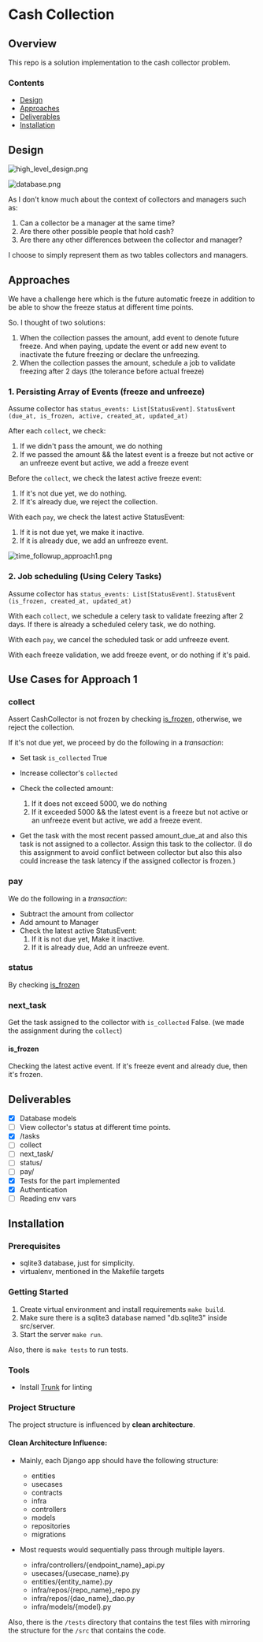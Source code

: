 # Cash Collection

## Overview

This repo is a solution implementation to the cash collector problem.

### Contents

- [Design](#Design)
- [Approaches](#Approaches)
- [Deliverables](#Deliverables)
- [Installation](#Installation)

## Design

![high_level_design.png](docs/high_level_design.png)

![database.png](docs/database.png)

As I don't know much about the context of collectors and managers such as:
1. Can a collector be a manager at the same time?
2. Are there other possible people that hold cash?
3. Are there any other differences between the collector and manager?

I choose to simply represent them as two tables collectors and managers.
## Approaches

We have a challenge here which is the future automatic freeze in addition to be
able to show the freeze status at different time points.

So. I thought of two solutions:

1. When the collection passes the amount, add event to denote future freeze. And
   when paying, update the event or add new event to inactivate the future
   freezing or declare the unfreezing.
2. When the collection passes the amount, schedule a job to validate freezing
   after 2 days (the tolerance before actual freeze)

### 1. Persisting Array of Events (freeze and unfreeze)

Assume collector has `status_events: List[StatusEvent]`.
`StatusEvent (due_at, is_frozen, active, created_at, updated_at)`

After each `collect`, we check:

1. If we didn't pass the amount, we do nothing
2. If we passed the amount && the latest event is a freeze but not active or an
   unfreeze event but active, we add a freeze event

Before the `collect`, we check the latest active freeze event:

1. If it's not due yet, we do nothing.
2. If it's already due, we reject the collection.

With each `pay`, we check the latest active StatusEvent:

1. If it is not due yet, we make it inactive.
2. If it is already due, we add an unfreeze event.

![time_followup_approach1.png](docs/time_followup_approach1.png)

### 2. Job scheduling (Using Celery Tasks)

Assume collector has `status_events: List[StatusEvent]`.
`StatusEvent (is_frozen, created_at, updated_at)`

With each `collect`, we schedule a celery task to validate freezing after 2
days.
If there is already a scheduled celery task, we do nothing.

With each `pay`, we cancel the scheduled task or add unfreeze event.

With each freeze validation, we add freeze event, or do nothing if it's paid.

## Use Cases for Approach 1

### collect
Assert CashCollector is not frozen by checking [is_frozen](#is_frozen),
otherwise, we reject the collection.

If it's not due yet, we proceed by do the following in a _transaction_:

- Set task `is_collected` True
- Increase collector's `collected`
- Check the collected amount:
    1. If it does not exceed 5000, we do nothing
    2. If it exceeded 5000 && the latest event is a freeze but not active or an
       unfreeze event but active, we add a freeze event.

- Get the task with the most recent passed amount_due_at and also this task is
  not assigned to a collector. Assign this task to the collector. (I do this
  assignment to avoid conflict between collector but also this also could
  increase the task latency if the assigned collector is frozen.)
### pay
We do the following in a _transaction_:

- Subtract the amount from collector
- Add amount to Manager
- Check the latest active StatusEvent:
    1. If it is not due yet, Make it inactive.
    2. If it is already due, Add an unfreeze event.

### status
By checking [is_frozen](#is_frozen)

### next_task
Get the task assigned to the collector with `is_collected` False. (we made the assignment during the `collect`)

#### is_frozen

Checking the latest active event. If it's freeze event and already due, then
it's frozen.

## Deliverables
- [x] Database models
- [ ] View collector's status at different time points.
- [x] /tasks
- [ ] collect
- [ ] next_task/
- [ ] status/
- [ ] pay/
- [x] Tests for the part implemented
- [x] Authentication
- [ ] Reading env vars
## Installation

### Prerequisites

- sqlite3 database, just for simplicity.
- virtualenv, mentioned in the Makefile targets

### Getting Started

1. Create virtual environment and install requirements ```make build```.
2. Make sure there is a sqlite3 database named "db.sqlite3" inside src/server.
3. Start the server `make run`.

Also, there is `make tests` to run tests.
### Tools
- Install [Trunk](https://docs.trunk.io/check/usage#install-the-cli) for linting

### Project Structure

The project structure is influenced by **clean architecture**.
#### Clean Architecture Influence:
- Mainly, each Django app should have the following structure:
  - entities
  - usecases
  - contracts
  - infra
  - controllers
  - models
  - repositories
  - migrations

- Most requests would sequentially pass through multiple layers.
  - infra/controllers/{endpoint_name}\_api.py
  - usecases/{usecase_name}.py
  - entities/{entity_name}.py
  - infra/repos/{repo_name}\_repo.py
  - infra/repos/{dao_name}\_dao.py
  - infra/models/{model}.py

Also, there is the `/tests` directory that contains the test files with
mirroring the structure for the `/src` that contains the code.
